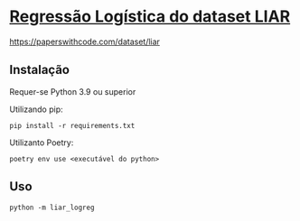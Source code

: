 <!--
SPDX-FileCopyrightText: 2024 Guilherme Leoi

SPDX-License-Identifier: Apache-2.0
-->

# [Regressão Logística do dataset LIAR](./liar_logreg/__main__.py)

https://paperswithcode.com/dataset/liar

## Instalação

Requer-se Python 3.9 ou superior

Utilizando pip:
```
pip install -r requirements.txt
```

Utilizanto Poetry:
```
poetry env use <executável do python>
```

## Uso

```
python -m liar_logreg
```
